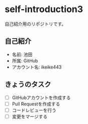 # self-introduction3
自己紹介用のリポジトリです。

## 自己紹介
- 名前: 池田
- 所属: GitHub
- アカウント名: ikeike443
 
## きょうのタスク
- [ ] GitHubアカウントを作成する
- [ ] Pull Requestを作成する
- [ ] コードレビューを行う
- [ ] 変更をマージする
